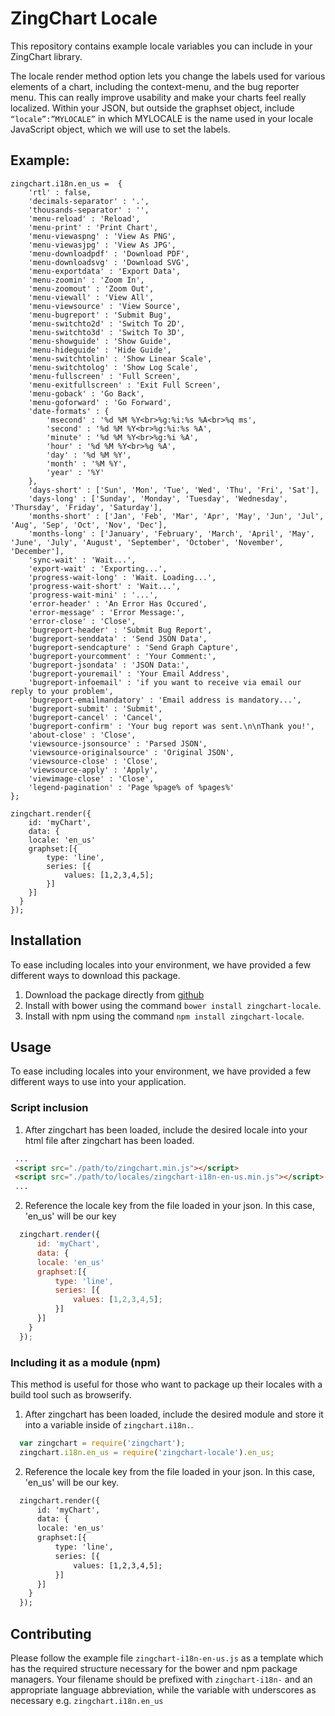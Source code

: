 # ZingChart Locale

This repository contains example locale variables you can include in your ZingChart library.

The locale render method option lets you change the labels used for various elements of a chart, including the context-menu, and the bug reporter menu. This can really improve usability and make your charts feel really localized.
Within your JSON, but outside the graphset object, include `“locale”:”MYLOCALE”` in which MYLOCALE is the name used in your locale JavaScript object, which we will use to set the labels.

## Example:
```
zingchart.i18n.en_us =  {
	'rtl' : false,
	'decimals-separator' : '.',
	'thousands-separator' : '',
	'menu-reload' : 'Reload',
	'menu-print' : 'Print Chart',
	'menu-viewaspng' : 'View As PNG',
	'menu-viewasjpg' : 'View As JPG',
	'menu-downloadpdf' : 'Download PDF',
	'menu-downloadsvg' : 'Download SVG',
	'menu-exportdata' : 'Export Data',
	'menu-zoomin' : 'Zoom In',
	'menu-zoomout' : 'Zoom Out',
	'menu-viewall' : 'View All',
	'menu-viewsource' : 'View Source',
	'menu-bugreport' : 'Submit Bug',
	'menu-switchto2d' : 'Switch To 2D',
	'menu-switchto3d' : 'Switch To 3D',
	'menu-showguide' : 'Show Guide',
	'menu-hideguide' : 'Hide Guide',
	'menu-switchtolin' : 'Show Linear Scale',
	'menu-switchtolog' : 'Show Log Scale',
	'menu-fullscreen' : 'Full Screen',
	'menu-exitfullscreen' : 'Exit Full Screen',
	'menu-goback' : 'Go Back',
	'menu-goforward' : 'Go Forward',
	'date-formats' : {
		'msecond' : '%d %M %Y<br>%g:%i:%s %A<br>%q ms',
		'second' : '%d %M %Y<br>%g:%i:%s %A',
		'minute' : '%d %M %Y<br>%g:%i %A',
		'hour' : '%d %M %Y<br>%g %A',
		'day' : '%d %M %Y',
		'month' : '%M %Y',
		'year' : '%Y'
	},
	'days-short' : ['Sun', 'Mon', 'Tue', 'Wed', 'Thu', 'Fri', 'Sat'],
	'days-long' : ['Sunday', 'Monday', 'Tuesday', 'Wednesday', 'Thursday', 'Friday', 'Saturday'],
	'months-short' : ['Jan', 'Feb', 'Mar', 'Apr', 'May', 'Jun', 'Jul', 'Aug', 'Sep', 'Oct', 'Nov', 'Dec'],
	'months-long' : ['January', 'February', 'March', 'April', 'May', 'June', 'July', 'August', 'September', 'October', 'November', 'December'],
	'sync-wait' : 'Wait...',
	'export-wait' : 'Exporting...',
	'progress-wait-long' : 'Wait. Loading...',
	'progress-wait-short' : 'Wait...',
	'progress-wait-mini' : '...',
	'error-header' : 'An Error Has Occured',
	'error-message' : 'Error Message:',
	'error-close' : 'Close',
	'bugreport-header' : 'Submit Bug Report',
	'bugreport-senddata' : 'Send JSON Data',
	'bugreport-sendcapture' : 'Send Graph Capture',
	'bugreport-yourcomment' : 'Your Comment:',
	'bugreport-jsondata' : 'JSON Data:',
	'bugreport-youremail' : 'Your Email Address',
	'bugreport-infoemail' : 'if you want to receive via email our reply to your problem',
	'bugreport-emailmandatory' : 'Email address is mandatory...',
	'bugreport-submit' : 'Submit',
	'bugreport-cancel' : 'Cancel',
	'bugreport-confirm' : 'Your bug report was sent.\n\nThank you!',
	'about-close' : 'Close',
	'viewsource-jsonsource' : 'Parsed JSON',
	'viewsource-originalsource' : 'Original JSON',
	'viewsource-close' : 'Close',
	'viewsource-apply' : 'Apply',
	'viewimage-close' : 'Close',
	'legend-pagination' : 'Page %page% of %pages%'
};

zingchart.render({
	id: 'myChart',
	data: {
  	locale: 'en_us'
  	graphset:[{
  		type: 'line',
  		series: [{
  			values: [1,2,3,4,5];
  		}]
  	}]
  }
});
```
## Installation
To ease including locales into your environment, we have provided a few different ways to download this package.
  1. Download the package directly from [github](https://github.com/zingchart/zingchart-locale/archive/master.zip)
  2. Install with bower using the command `bower install zingchart-locale`.
  3. Install with npm using the command `npm install zingchart-locale`.

## Usage

To ease including locales into your environment, we have provided a few different ways to use into your application.

### Script inclusion

  1. After zingchart has been loaded, include the desired locale into your html file after zingchart has been loaded.

  ```html
   ...
   <script src="./path/to/zingchart.min.js"></script>
   <script src="./path/to/locales/zingchart-i18n-en-us.min.js"></script>
   ...
  ```
  
  2. Reference the locale key from the file loaded in your json. In this case, 'en_us' will be our key
 
  ```js
    zingchart.render({
    	id: 'myChart',
    	data: {
      	locale: 'en_us'
      	graphset:[{
      		type: 'line',
      		series: [{
      			values: [1,2,3,4,5];
      		}]
      	}]
      }
    });
  ```

### Including it as a module (npm)
This method is useful for those who want to package up their locales with a build tool such as browserify.

  1. After zingchart has been loaded, include the desired module and store it into a variable inside of `zingchart.i18n.`.

  ```js
    var zingchart = require('zingchart');
    zingchart.i18n.en_us = require('zingchart-locale').en_us;
  ```

  2. Reference the locale key from the file loaded in your json. In this case, 'en_us' will be our key.

  ```html
    zingchart.render({
    	id: 'myChart',
    	data: {
      	locale: 'en_us'
      	graphset:[{
      		type: 'line',
      		series: [{
      			values: [1,2,3,4,5];
      		}]
      	}]
      }
    });
  ```


## Contributing
Please follow the example file `zingchart-i18n-en-us.js` as a template which has the required structure necessary for the bower and npm package managers. Your filename should be prefixed with `zingchart-i18n-` and an appropriate language abbreviation, while the variable with underscores as necessary e.g. `zingchart.i18n.en_us`
